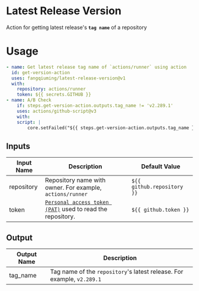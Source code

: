 # Latest Release Version
Action for getting latest release's **`tag name`** of a repository
# Usage
```yaml
- name: Get latest release tag name of `actions/runner` using action
  id: get-version-action
  uses: fangqiuming/latest-release-version@v1
  with:
    repository: actions/runner
    token: ${{ secrets.GITHUB }}
- name: A/B Check
    if: steps.get-version-action.outputs.tag_name != 'v2.289.1'
    uses: actions/github-script@v3
    with:
    script: |
        core.setFailed("${{ steps.get-version-action.outputs.tag_name }} and v2.289.1 are not equivalent!')
```
## Inputs
| Input Name  | Description                                                       | Default Value              |
|-------------|-------------------------------------------------------------------|----------------------------|
| repository  | Repository name with owner. For example, `actions/runner`         | `${{ github.repository }}` |
| token       | [`Personal access token (PAT)`][PAT] used to read the repository. | `${{ github.token }}`      |

[PAT]: https://help.github.com/en/actions/automating-your-workflow-with-github-actions/creating-and-using-encrypted-secrets

## Output
| Output Name | Description                                                                                    |
|-------------|------------------------------------------------------------------------------------------------|
| tag_name    | Tag name of the `repository`'s latest release. For example, `v2.289.1`                         |
